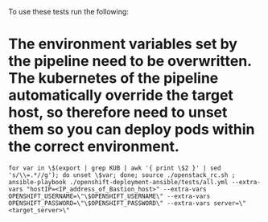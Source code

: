 To use these tests run the following:

# The environment variables set by the pipeline need to be overwritten. The kubernetes of the pipeline automatically override the target host, so therefore need to unset them so you can deploy pods within the correct environment.

```
for var in \$(export | grep KUB | awk '{ print \$2 }' | sed 's/\\=.*//g'); do unset \$var; done; source ./openstack_rc.sh ;
ansible-playbook ./openshift-deployment-ansible/tests/all.yml --extra-vars "hostIP=<IP_address_of_Bastion_host>" --extra-vars OPENSHIFT_USERNAME=\"\$OPENSHIFT_USERNAME\" --extra-vars OPENSHIFT_PASSWORD=\"\$OPENSHIFT_PASSWORD\" --extra-vars server=\"<target_server>\"
```

